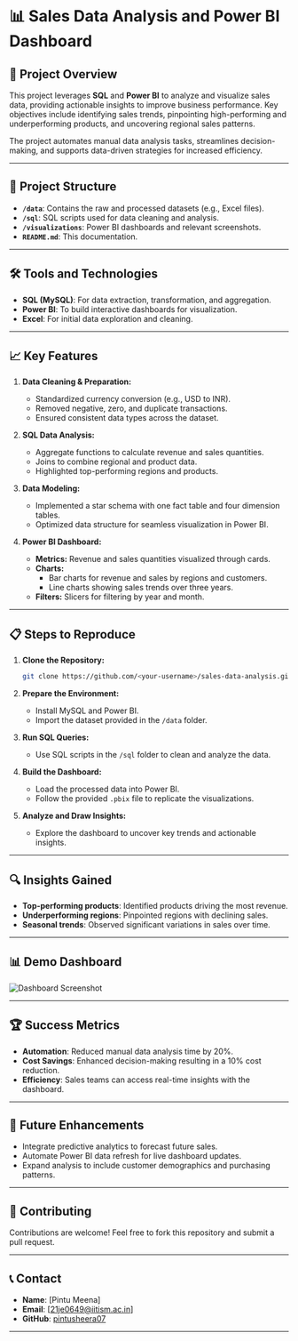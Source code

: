 
# 📊 Sales Data Analysis and Power BI Dashboard

## 🚀 Project Overview

This project leverages **SQL** and **Power BI** to analyze and visualize sales data, providing actionable insights to improve business performance. Key objectives include identifying sales trends, pinpointing high-performing and underperforming products, and uncovering regional sales patterns.

The project automates manual data analysis tasks, streamlines decision-making, and supports data-driven strategies for increased efficiency.

---

## 📂 Project Structure

- **`/data`**: Contains the raw and processed datasets (e.g., Excel files).
- **`/sql`**: SQL scripts used for data cleaning and analysis.
- **`/visualizations`**: Power BI dashboards and relevant screenshots.
- **`README.md`**: This documentation.

---

## 🛠 Tools and Technologies

- **SQL (MySQL)**: For data extraction, transformation, and aggregation.
- **Power BI**: To build interactive dashboards for visualization.
- **Excel**: For initial data exploration and cleaning.

---

## 📈 Key Features

1. **Data Cleaning & Preparation:**
   - Standardized currency conversion (e.g., USD to INR).
   - Removed negative, zero, and duplicate transactions.
   - Ensured consistent data types across the dataset.

2. **SQL Data Analysis:**
   - Aggregate functions to calculate revenue and sales quantities.
   - Joins to combine regional and product data.
   - Highlighted top-performing regions and products.

3. **Data Modeling:**
   - Implemented a star schema with one fact table and four dimension tables.
   - Optimized data structure for seamless visualization in Power BI.

4. **Power BI Dashboard:**
   - **Metrics:** Revenue and sales quantities visualized through cards.
   - **Charts:** 
     - Bar charts for revenue and sales by regions and customers.
     - Line charts showing sales trends over three years.
   - **Filters:** Slicers for filtering by year and month.

---

## 📋 Steps to Reproduce

1. **Clone the Repository:**
   ```bash
   git clone https://github.com/<your-username>/sales-data-analysis.git
   ```

2. **Prepare the Environment:**
   - Install MySQL and Power BI.
   - Import the dataset provided in the `/data` folder.

3. **Run SQL Queries:**
   - Use SQL scripts in the `/sql` folder to clean and analyze the data.

4. **Build the Dashboard:**
   - Load the processed data into Power BI.
   - Follow the provided `.pbix` file to replicate the visualizations.

5. **Analyze and Draw Insights:**
   - Explore the dashboard to uncover key trends and actionable insights.

---

## 🔍 Insights Gained

- **Top-performing products**: Identified products driving the most revenue.
- **Underperforming regions**: Pinpointed regions with declining sales.
- **Seasonal trends**: Observed significant variations in sales over time.

---

## 📊 Demo Dashboard

![Dashboard Screenshot](path-to-your-dashboard-image.png)

---

## 🏆 Success Metrics

- **Automation**: Reduced manual data analysis time by 20%.
- **Cost Savings**: Enhanced decision-making resulting in a 10% cost reduction.
- **Efficiency**: Sales teams can access real-time insights with the dashboard.

---

## 📜 Future Enhancements

- Integrate predictive analytics to forecast future sales.
- Automate Power BI data refresh for live dashboard updates.
- Expand analysis to include customer demographics and purchasing patterns.

---

## 🤝 Contributing

Contributions are welcome! Feel free to fork this repository and submit a pull request.

---

## 📞 Contact

- **Name**: [Pintu Meena]  
- **Email**: [21je0649@iitism.ac.in]  
- **GitHub**: [pintusheera07](https://github.com/your-profile)

---

